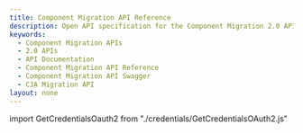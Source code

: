 ```yaml
---
title: Component Migration API Reference
description: Open API specification for the Component Migration 2.0 APIs.
keywords:
  - Component Migration APIs
  - 2.0 APIs
  - API Documentation
  - Component Migration API Reference
  - Component Migration API Swagger
  - CJA Migration API
layout: none
---
```

import GetCredentialsOauth2 from "./credentials/GetCredentialsOAuth2.js"

<GetCredentialsOauth2 />

<RedoclyAPIBlock src="/analytics-2.0-apis/cja-migration.json" scrollYOffset={64}/>
